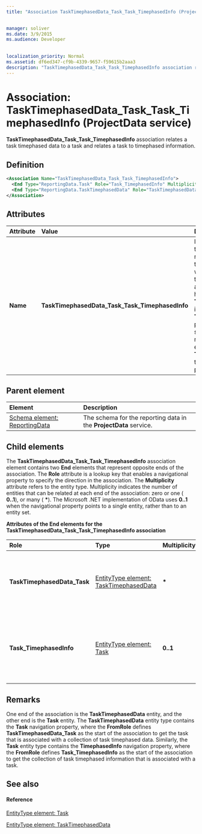 ```yaml
---
title: "Association TaskTimephasedData_Task_Task_TimephasedInfo (ProjectData service)"

 
manager: soliver
ms.date: 3/9/2015
ms.audience: Developer
 
 
localization_priority: Normal
ms.assetid: df6ed347-cf9b-4339-9657-f59615b2aaa3
description: "TaskTimephasedData_Task_Task_TimephasedInfo association relates a task timephased data to a task and relates a task to timephased information."
---
```


# Association: TaskTimephasedData_Task_Task_TimephasedInfo (ProjectData service)

 **TaskTimephasedData_Task_Task_TimephasedInfo** association relates a task timephased data to a task and relates a task to timephased information. 
  
## Definition

```XML
<Association Name="TaskTimephasedData_Task_Task_TimephasedInfo">
  <End Type="ReportingData.Task" Role="Task_TimephasedInfo" Multiplicity="0..1" />
  <End Type="ReportingData.TaskTimephasedData" Role="TaskTimephasedData_Task" Multiplicity="*" />
</Association>
```

## Attributes

|**Attribute**|**Value**|**Description**|
|:-----|:-----|:-----|
|**Name** <br/> |**TaskTimephasedData_Task_Task_TimephasedInfo** <br/> |Identifies the entity types and the navigation properties that form the two-way association for task timephased data and tasks. In the first half of the name, **TaskTimephasedData** is the entity type and **Task** is the navigation property. In the second half of the name, **Task** is the entity type and **TimephasedInfo** is the navigation property.  <br/> |
   
## Parent element

|**Element**|**Description**|
|:-----|:-----|
|[Schema element: ReportingData](schema-reportingdata-projectdata-service.md) <br/> |The schema for the reporting data in the **ProjectData** service.  <br/> |
   
## Child elements

The **TaskTimephasedData_Task_Task_TimephasedInfo** association element contains two **End** elements that represent opposite ends of the association. The **Role** attribute is a lookup key that enables a navigational property to specify the direction in the association. The **Multiplicity** attribute refers to the entity type. Multiplicity indicates the number of entities that can be related at each end of the association: zero or one ( **0..1**), or many ( **\***). The Microsoft .NET implementation of OData uses **0..1** when the navigational property points to a single entity, rather than to an entity set. 
  
**Attributes of the End elements for the TaskTimephasedData_Task_Task_TimephasedInfo association**

|**Role**|**Type**|**Multiplicity**|**Description**|
|:-----|:-----|:-----|:-----|
|**TaskTimephasedData_Task** <br/> |[EntityType element: TaskTimephasedData](entitytype-tasktimephaseddata-projectdata-service.md) <br/> |**\*** <br/> |There can be many task timephased data entities that correspond with a task.  <br/> |
|**Task_TimephasedInfo** <br/> |[EntityType element: Task](entitytype-task-projectdata-service.md) <br/> |**0..1** <br/> |There is one task entity that corresponds to a collection of task timephased data.  <br/> |
   
## Remarks

One end of the association is the **TaskTimephasedData** entity, and the other end is the **Task** entity. The **TaskTimephasedData** entity type contains the **Task** navigation property, where the **FromRole** defines **TaskTimephasedData_Task** as the start of the association to get the task that is associated with a collection of task timephased data. Similarly, the **Task** entity type contains the **TimephasedInfo** navigation property, where the **FromRole** defines **Task_TimephasedInfo** as the start of the association to get the collection of task timephased information that is associated with a task. 
  
## See also

#### Reference

[EntityType element: Task](entitytype-task-projectdata-service.md)
  
[EntityType element: TaskTimephasedData](entitytype-tasktimephaseddata-projectdata-service.md)

